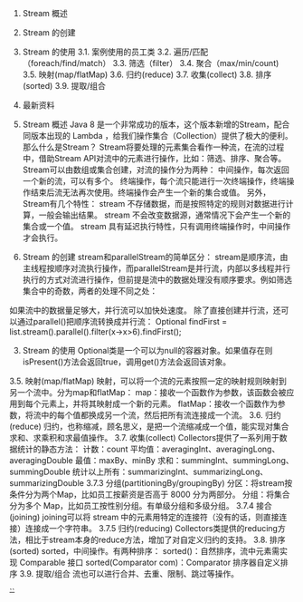 
1. Stream 概述
2. Stream 的创建
3. Stream 的使用
3.1. 案例使用的员工类
3.2. 遍历/匹配（foreach/find/match）
3.3. 筛选（filter）
3.4. 聚合（max/min/count)
3.5. 映射(map/flatMap)
3.6. 归约(reduce)
3.7. 收集(collect)
3.8. 排序(sorted)
3.9. 提取/组合
4. 最新资料

1. Stream 概述
Java 8 是一个非常成功的版本，这个版本新增的Stream，配合同版本出现的 Lambda ，给我们操作集合（Collection）提供了极大的便利。
那么什么是Stream？
Stream将要处理的元素集合看作一种流，在流的过程中，借助Stream API对流中的元素进行操作，比如：筛选、排序、聚合等。
Stream可以由数组或集合创建，对流的操作分为两种：
中间操作，每次返回一个新的流，可以有多个。
终端操作，每个流只能进行一次终端操作，终端操作结束后流无法再次使用。终端操作会产生一个新的集合或值。
另外，Stream有几个特性：
stream 不存储数据，而是按照特定的规则对数据进行计算，一般会输出结果。
stream 不会改变数据源，通常情况下会产生一个新的集合或一个值。
stream 具有延迟执行特性，只有调用终端操作时，中间操作才会执行。

2. Stream 的创建
stream和parallelStream的简单区分： stream是顺序流，由主线程按顺序对流执行操作，而parallelStream是并行流，内部以多线程并行执行的方式对流进行操作，但前提是流中的数据处理没有顺序要求。例如筛选集合中的奇数，两者的处理不同之处：

如果流中的数据量足够大，并行流可以加快处速度。
除了直接创建并行流，还可以通过parallel()把顺序流转换成并行流：
Optional<Integer> findFirst = list.stream().parallel().filter(x->x>6).findFirst();

3. Stream 的使用
Optional类是一个可以为null的容器对象。如果值存在则isPresent()方法会返回true，调用get()方法会返回该对象。

3.5. 映射(map/flatMap)
映射，可以将一个流的元素按照一定的映射规则映射到另一个流中。分为map和flatMap：
map：接收一个函数作为参数，该函数会被应用到每个元素上，并将其映射成一个新的元素。
flatMap：接收一个函数作为参数，将流中的每个值都换成另一个流，然后把所有流连接成一个流。
3.6. 归约(reduce)
归约，也称缩减，顾名思义，是把一个流缩减成一个值，能实现对集合求和、求乘积和求最值操作。
3.7. 收集(collect)
Collectors提供了一系列用于数据统计的静态方法：
计数：count
平均值：averagingInt、averagingLong、averagingDouble
最值：maxBy、minBy
求和：summingInt、summingLong、summingDouble
统计以上所有：summarizingInt、summarizingLong、summarizingDouble
3.7.3 分组(partitioningBy/groupingBy)
分区：将stream按条件分为两个Map，比如员工按薪资是否高于 8000 分为两部分。
分组：将集合分为多个 Map，比如员工按性别分组。有单级分组和多级分组。
3.7.4 接合(joining)
joining可以将 stream 中的元素用特定的连接符（没有的话，则直接连接）连接成一个字符串。
3.7.5 归约(reducing)
Collectors类提供的reducing方法，相比于stream本身的reduce方法，增加了对自定义归约的支持。
3.8. 排序(sorted)
sorted，中间操作。有两种排序：
sorted()：自然排序，流中元素需实现 Comparable 接口
sorted(Comparator com)：Comparator 排序器自定义排序
3.9. 提取/组合
流也可以进行合并、去重、限制、跳过等操作。

~~``~~